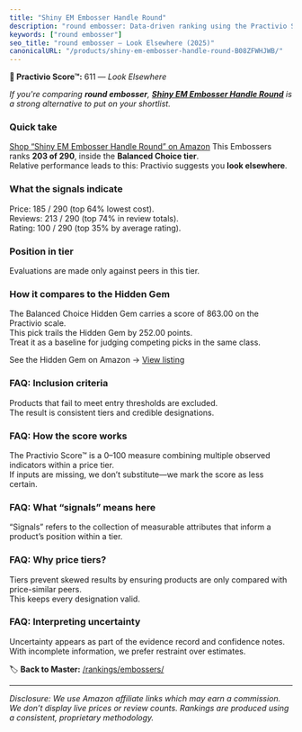 ```yaml
---
title: "Shiny EM Embosser Handle Round"
description: "round embosser: Data-driven ranking using the Practivio Score™. Positioned by quality, value, demand, findability, momentum."
keywords: ["round embosser"]
seo_title: "round embosser — Look Elsewhere (2025)"
canonicalURL: "/products/shiny-em-embosser-handle-round-B08ZFWHJWB/"
---
```


**🚫 Practivio Score™:** 611 — _Look Elsewhere_


*If you're comparing **round embosser**, **[Shiny EM Embosser Handle Round](https://www.amazon.com/dp/B08ZFWHJWB?tag=practivio-20)** is a strong alternative to put on your shortlist.*
### Quick take
[Shop “Shiny EM Embosser Handle Round” on Amazon](https://www.amazon.com/dp/B08ZFWHJWB?tag=practivio-20)
This Embossers ranks **203 of 290**, inside the **Balanced Choice tier**.  
Relative performance leads to this: Practivio suggests you **look elsewhere**.

### What the signals indicate
Price: 185 / 290 (top 64% lowest cost).  
Reviews: 213 / 290 (top 74% in review totals).  
Rating: 100 / 290 (top 35% by average rating).  

### Position in tier
Evaluations are made only against peers in this tier.

### How it compares to the Hidden Gem
The Balanced Choice Hidden Gem carries a score of 863.00 on the Practivio scale.  
This pick trails the Hidden Gem by 252.00 points.  
Treat it as a baseline for judging competing picks in the same class.  

See the Hidden Gem on Amazon → [View listing](https://www.amazon.com/dp/B09TQ5X3HR?tag=practivio-20)

### FAQ: Inclusion criteria
Products that fail to meet entry thresholds are excluded.  
The result is consistent tiers and credible designations.

### FAQ: How the score works
The Practivio Score™ is a 0–100 measure combining multiple observed indicators within a price tier.  
If inputs are missing, we don’t substitute—we mark the score as less certain.

### FAQ: What “signals” means here
“Signals” refers to the collection of measurable attributes that inform a product’s position within a tier.

### FAQ: Why price tiers?
Tiers prevent skewed results by ensuring products are only compared with price-similar peers.  
This keeps every designation valid.

### FAQ: Interpreting uncertainty
Uncertainty appears as part of the evidence record and confidence notes.  
With incomplete information, we prefer restraint over estimates.


🏷️ **Back to Master:** [/rankings/embossers/](/rankings/embossers/)

---
_Disclosure: We use Amazon affiliate links which may earn a commission. We don’t display live prices or review counts. Rankings are produced using a consistent, proprietary methodology._
